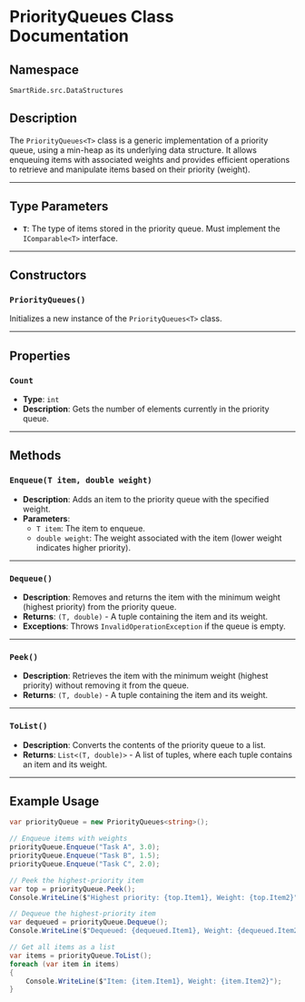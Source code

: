 ﻿# PriorityQueues Class Documentation

## Namespace
`SmartRide.src.DataStructures`

## Description
The `PriorityQueues<T>` class is a generic implementation of a priority queue, using a min-heap as its underlying data structure. It allows enqueuing items with associated weights and provides efficient operations to retrieve and manipulate items based on their priority (weight).

---

## Type Parameters
- **`T`**: The type of items stored in the priority queue. Must implement the `IComparable<T>` interface.

---

## Constructors
### `PriorityQueues()`
Initializes a new instance of the `PriorityQueues<T>` class.

---

## Properties
### `Count`
- **Type**: `int`
- **Description**: Gets the number of elements currently in the priority queue.

---

## Methods
### `Enqueue(T item, double weight)`
- **Description**: Adds an item to the priority queue with the specified weight.
- **Parameters**:
  - `T item`: The item to enqueue.
  - `double weight`: The weight associated with the item (lower weight indicates higher priority).

---

### `Dequeue()`
- **Description**: Removes and returns the item with the minimum weight (highest priority) from the priority queue.
- **Returns**: `(T, double)` - A tuple containing the item and its weight.
- **Exceptions**: Throws `InvalidOperationException` if the queue is empty.

---

### `Peek()`
- **Description**: Retrieves the item with the minimum weight (highest priority) without removing it from the queue.
- **Returns**: `(T, double)` - A tuple containing the item and its weight.

---

### `ToList()`
- **Description**: Converts the contents of the priority queue to a list.
- **Returns**: `List<(T, double)>` - A list of tuples, where each tuple contains an item and its weight.

---

## Example Usage
```csharp
var priorityQueue = new PriorityQueues<string>();

// Enqueue items with weights
priorityQueue.Enqueue("Task A", 3.0);
priorityQueue.Enqueue("Task B", 1.5);
priorityQueue.Enqueue("Task C", 2.0);

// Peek the highest-priority item
var top = priorityQueue.Peek();
Console.WriteLine($"Highest priority: {top.Item1}, Weight: {top.Item2}");

// Dequeue the highest-priority item
var dequeued = priorityQueue.Dequeue();
Console.WriteLine($"Dequeued: {dequeued.Item1}, Weight: {dequeued.Item2}");

// Get all items as a list
var items = priorityQueue.ToList();
foreach (var item in items)
{
    Console.WriteLine($"Item: {item.Item1}, Weight: {item.Item2}");
}
